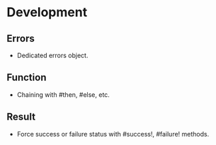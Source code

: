 # Development

## Errors

- Dedicated errors object.

## Function

- Chaining with #then, #else, etc.

## Result

- Force success or failure status with #success!, #failure! methods.

